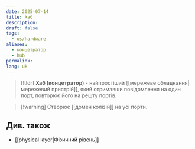 ```yaml
---
date: 2025-07-14
title: Хаб
description: 
draft: false
tags:
  - os/hardware
aliases:
  - концетратор
  - hub
permalink: 
lang: uk
---
```


> [!tldr]
> **Хаб (концетратор)** - найпростіший [[мережеве обладнання|мережевий пристрій]], який отримавши повідомлення на один порт, повторює його на решту портів.

> [!warning] Створює [[домен колізій]] на усі порти.

## Див. також

- [[physical layer|Фізичний рівень]]